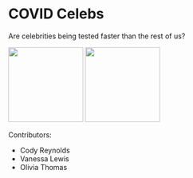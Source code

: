 # COVID Celebs

Are celebrities being tested faster than the rest of us? 

<img src="https://upload.wikimedia.org/wikipedia/commons/9/9c/Kevin_Durant_dunks_USA_basketball_2015_140801-F-AT963-843.JPG" height="150"> <img src="https://upload.wikimedia.org/wikipedia/commons/7/74/Donald_Trump_and_Mike_Pence_RNC_July_2016.jpg" height="150">

Contributors: 

- Cody Reynolds 
- Vanessa Lewis
- Olivia Thomas
